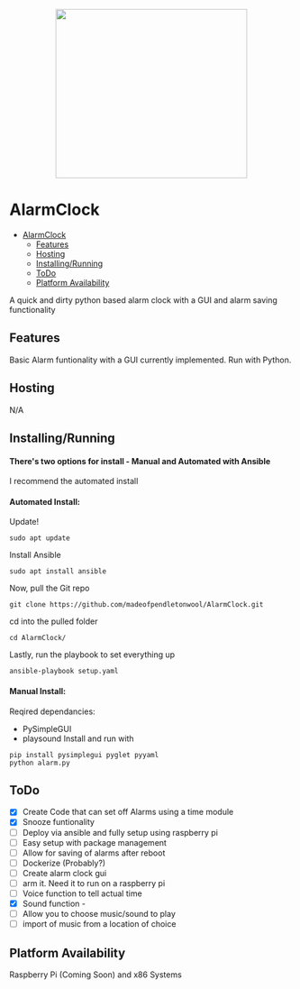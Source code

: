 <p align="center">
  <img width="340" height="300" src="./images/Alarm_Clock.png">
</p>

# AlarmClock

- [AlarmClock](#AlarmClock)
  - [Features](#Features)
  - [Hosting](#Hosting)
  - [Installing/Running](#Installing/Running)
  - [ToDo](#ToDo)
  - [Platform Availability](#Platform-Availability)
      
A quick and dirty python based alarm clock with a GUI and alarm saving functionality

## Features
Basic Alarm funtionality with a GUI currently implemented. Run with Python.

## Hosting
N/A

## Installing/Running

#### There's two options for install - Manual and Automated with Ansible
I recommend the automated install

#### **Automated Install:**


Update!
```
sudo apt update
```
Install Ansible
```
sudo apt install ansible
```
Now, pull the Git repo
```
git clone https://github.com/madeofpendletonwool/AlarmClock.git
```
cd into the pulled folder
```
cd AlarmClock/
```
Lastly, run the playbook to set everything up
```
ansible-playbook setup.yaml
```

#### **Manual Install:**

Reqired dependancies: 
- PySimpleGUI
- playsound
Install and run with

```
pip install pysimplegui pyglet pyyaml
python alarm.py
```

## ToDo

 - [x] Create Code that can set off Alarms using a time module
 - [x] Snooze funtionality
 - [ ] Deploy via ansible and fully setup using raspberry pi
 - [ ] Easy setup with package management
 - [ ] Allow for saving of alarms after reboot
 - [ ] Dockerize (Probably?)
 - [ ] Create alarm clock gui
 - [ ] arm it. Need it to run on a raspberry pi
 - [ ] Voice function to tell actual time
 - [x] Sound function - 
 - [ ] Allow you to choose music/sound to play
 - [ ] import of music from a location of choice 

## Platform Availability

Raspberry Pi (Coming Soon) and x86 Systems 